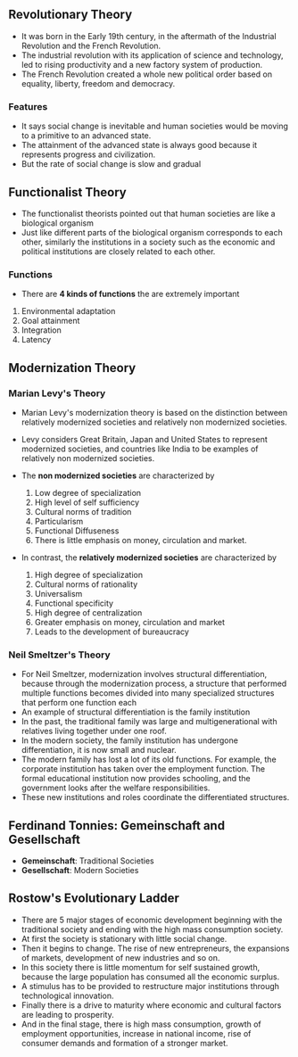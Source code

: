 ## Revolutionary Theory

- It was born in the Early 19th century, in the aftermath of the Industrial Revolution and the French Revolution.
- The industrial revolution with its application of science and technology, led to rising productivity and a new factory system of production.
- The French Revolution created a whole new political order based on equality, liberty, freedom and democracy.

### Features

- It says social change is inevitable and human societies would be moving to a primitive to an advanced state.
- The attainment of the advanced state is always good because it represents progress and civilization.
- But the rate of social change is slow and gradual

## Functionalist Theory

- The functionalist theorists pointed out that human societies are like a biological organism
- Just like different parts of the biological organism corresponds to each other, similarly the institutions in a society such as the economic and political institutions are closely related to each other.
### Functions
- There are **4 kinds of functions** the are extremely important
1. Environmental adaptation
2. Goal attainment
3. Integration
4. Latency

## Modernization Theory

### Marian Levy's Theory

- Marian Levy's modernization theory is based on the distinction between relatively modernized societies and relatively non modernized societies.
- Levy considers Great Britain, Japan and United States to represent modernized societies, and countries like India to be examples of relatively non modernized societies.

- The **non modernized societies** are characterized by
	1. Low degree of specialization
	2. High level of self sufficiency
	3. Cultural norms of tradition
	4. Particularism
	5. Functional Diffuseness
	6. There is little emphasis on money, circulation and market.

- In contrast, the **relatively modernized societies** are characterized by 
	1. High degree of specialization
	2. Cultural norms of rationality
	3. Universalism
	4. Functional specificity
	5. High degree of centralization
	6. Greater emphasis on money, circulation and market
	7. Leads to the development of bureaucracy 

### Neil Smeltzer's Theory

- For Neil Smeltzer, modernization involves structural differentiation, because through the modernization process, a structure that performed multiple functions becomes divided into many specialized structures that perform one function each
- An example of structural differentiation is the family institution
- In the past, the traditional family was large and multigenerational with relatives living together under one roof.
- In the modern society, the family institution has undergone differentiation, it is now small and nuclear.
- The modern family has lost a lot of its old functions. For example, the corporate institution has taken over the employment function. The formal educational institution now provides schooling, and the government looks after the welfare responsibilities.
- These new institutions and roles coordinate the differentiated structures.

## Ferdinand Tonnies: Gemeinschaft and Gesellschaft

- **Gemeinschaft**: Traditional Societies
- **Gesellschaft**: Modern Societies
## Rostow's Evolutionary Ladder

- There are 5 major stages of economic development beginning with the traditional society and ending with the high mass consumption society.
- At first the society is stationary with little social change.
- Then it begins to change. The rise of new entrepreneurs, the expansions of markets, development of new industries and so on.
- In this society there is little momentum for self sustained growth, because the large population has consumed all the economic surplus.
- A stimulus has to be provided to restructure major institutions through technological innovation.
- Finally there is a drive to maturity where economic and cultural factors are leading to prosperity.
- And in the final stage, there is high mass consumption, growth of employment opportunities, increase in national income, rise of consumer demands and formation of a stronger market.
